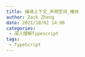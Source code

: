 ```yaml
---
title: 编译上下文_声明空间_模块
author: Zack Zheng
date: 2021/10/02 14:00
categories:
 - 深入理解Typescript
tags:
 - TypeScript
---
```


<simple-img src="https://gitee.com/zackzhengxy/picGallery/raw/main/imgs/编译上下文_声明空间_模块.svg" />
